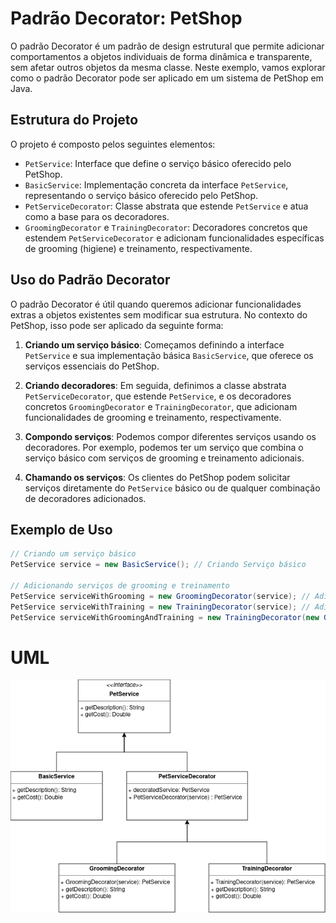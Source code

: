 # Padrão Decorator: PetShop

O padrão Decorator é um padrão de design estrutural que permite adicionar comportamentos a objetos individuais de forma dinâmica e transparente, sem afetar outros objetos da mesma classe. Neste exemplo, vamos explorar como o padrão Decorator pode ser aplicado em um sistema de PetShop em Java.

## Estrutura do Projeto

O projeto é composto pelos seguintes elementos:

- `PetService`: Interface que define o serviço básico oferecido pelo PetShop.
- `BasicService`: Implementação concreta da interface `PetService`, representando o serviço básico oferecido pelo PetShop.
- `PetServiceDecorator`: Classe abstrata que estende `PetService` e atua como a base para os decoradores.
- `GroomingDecorator` e `TrainingDecorator`: Decoradores concretos que estendem `PetServiceDecorator` e adicionam funcionalidades específicas de grooming (higiene) e treinamento, respectivamente.

## Uso do Padrão Decorator

O padrão Decorator é útil quando queremos adicionar funcionalidades extras a objetos existentes sem modificar sua estrutura. No contexto do PetShop, isso pode ser aplicado da seguinte forma:

1. **Criando um serviço básico**: Começamos definindo a interface `PetService` e sua implementação básica `BasicService`, que oferece os serviços essenciais do PetShop.

2. **Criando decoradores**: Em seguida, definimos a classe abstrata `PetServiceDecorator`, que estende `PetService`, e os decoradores concretos `GroomingDecorator` e `TrainingDecorator`, que adicionam funcionalidades de grooming e treinamento, respectivamente.

3. **Compondo serviços**: Podemos compor diferentes serviços usando os decoradores. Por exemplo, podemos ter um serviço que combina o serviço básico com serviços de grooming e treinamento adicionais.

4. **Chamando os serviços**: Os clientes do PetShop podem solicitar serviços diretamente do `PetService` básico ou de qualquer combinação de decoradores adicionados.

## Exemplo de Uso

```java
// Criando um serviço básico
PetService service = new BasicService(); // Criando Serviço básico

// Adicionando serviços de grooming e treinamento
PetService serviceWithGrooming = new GroomingDecorator(service); // Adicionando tosa ao serviço
PetService serviceWithTraining = new TrainingDecorator(service); // Adicionando treinamento ao serviço
PetService serviceWithGroomingAndTraining = new TrainingDecorator(new GroomingDecorator(service)); // Adicionando treinamento e tosa ao serviço
```

# UML

![UML - Decorator - GoF](https://raw.githubusercontent.com/M4teusAlves/java-padroes-gof/main/decorator/UML/UML%20-%20Decorator%20-%20GoF.png)

